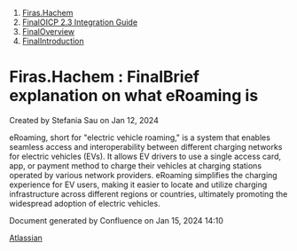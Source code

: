   1. [Firas.Hachem](index.html)
  2. [FinalOICP 2.3 Integration Guide](FinalOICP-2.3-Integration-Guide_3626500097.html)
  3. [FinalOverview](FinalOverview_3626500112.html)
  4. [FinalIntroduction](FinalIntroduction_3626500126.html)

#  Firas.Hachem : FinalBrief explanation on what eRoaming is

Created by  Stefania Sau on Jan 12, 2024

eRoaming, short for "electric vehicle roaming," is a system that enables
seamless access and interoperability between different charging networks for
electric vehicles (EVs). It allows EV drivers to use a single access card,
app, or payment method to charge their vehicles at charging stations operated
by various network providers. eRoaming simplifies the charging experience for
EV users, making it easier to locate and utilize charging infrastructure
across different regions or countries, ultimately promoting the widespread
adoption of electric vehicles.

Document generated by Confluence on Jan 15, 2024 14:10

[Atlassian](http://www.atlassian.com/)

